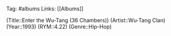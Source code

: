 Tag: #albums
Links: [[Albums]]

(Title::Enter the Wu-Tang (36 Chambers))
(Artist::Wu-Tang Clan)
(Year::1993)
(RYM::4.22)
(Genre::Hip-Hop)